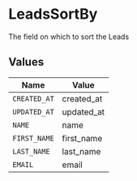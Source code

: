 # LeadsSortBy

The field on which to sort the Leads


## Values

| Name         | Value        |
| ------------ | ------------ |
| `CREATED_AT` | created_at   |
| `UPDATED_AT` | updated_at   |
| `NAME`       | name         |
| `FIRST_NAME` | first_name   |
| `LAST_NAME`  | last_name    |
| `EMAIL`      | email        |